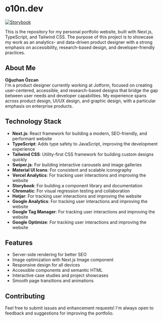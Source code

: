 # o10n.dev
[![Storybook](https://cdn.jsdelivr.net/gh/storybookjs/brand@main/badge/badge-storybook.svg)](https://o10n.design/docs)

This is the repository for my personal portfolio website, built with Next.js, TypeScript, and Tailwind CSS. The purpose of this project is to showcase my work as an analytics- and data-driven product designer with a strong emphasis on accessibility, research-based design, and developer-friendly practices.

## About Me

**Oğuzhan Özcan**  
I'm a product designer currently working at Jotform, focused on creating user-centered, accessible, and research-based designs that bridge the gap between user needs and developer capabilities. My experience spans across product design, UI/UX design, and graphic design, with a particular emphasis on enterprise products.

## Technology Stack


- **Next.js**: React framework for building a modern, SEO-friendly, and performant website
- **TypeScript**: Adds type safety to JavaScript, improving the development experience
- **Tailwind CSS**: Utility-first CSS framework for building custom designs quickly
- **Swiper.js**: For building interactive carousels and image galleries
- **Material UI Icons**: For consistent and scalable iconography
- **Vercel Analytics**: For tracking user interactions and improving the website
- **Storybook**: For building a component library and documentation
- **Chromatic**: For visual regression testing and collaboration
- **Hotjar**: For tracking user interactions and improving the website
- **Google Analytics**: For tracking user interactions and improving the website
- **Google Tag Manager**: For tracking user interactions and improving the website
- **Google Optimize**: For tracking user interactions and improving the website


## Features

- Server-side rendering for better SEO
- Image optimization with Next.js Image component
- Responsive design for all devices
- Accessible components and semantic HTML
- Interactive case studies and project showcases
- Smooth page transitions and animations


## Contributing

Feel free to submit issues and enhancement requests! I'm always open to feedback and suggestions for improving the portfolio.

